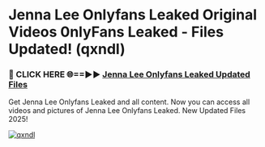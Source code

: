 # Jenna Lee Onlyfans Leaked Original Videos 0nlyFans Leaked - Files Updated! (qxndl)

<h3>🔴 CLICK HERE 🌐==►► <a href="https://tinyurl.com/2jnfzry5" rel="nofollow">Jenna Lee Onlyfans Leaked Updated Files</a></h3>

Get Jenna Lee Onlyfans Leaked and all content. Now you can access all videos and pictures of Jenna Lee Onlyfans Leaked. New Updated Files 2025!

[![qxndl](https://i.imgur.com/GyGTBgg.gif)](https://tinyurl.com/2jnfzry5)

